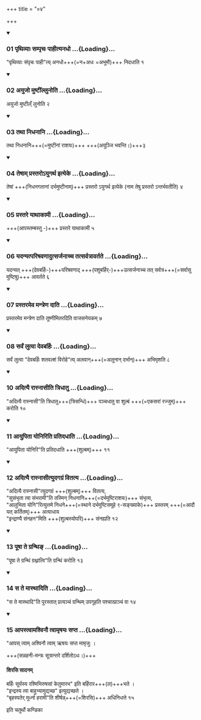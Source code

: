 +++
title = "०४"

+++

<div class="js_include" includetitle="true" newlevelforh1="3" unfilled="" url="/vedAH_yajuH/taittirIyam/sUtram/ApastambaH/shrautam/vishvAsa-prastutiH/01/04/01_pRthivyAH_sampRchaH_pAhItyanadho.md">
<details open><summary><h3>01 पृथिव्याः सम्पृचः पाहीत्यनधो ...{Loading}...</h3></summary>

"पृथिव्याः संपृचः पाही"त्य् अनधो+++(=न+अधः =अभूमौ)+++ निदधाति १  

</details>
</div>


<div class="js_include" includetitle="true" newlevelforh1="3" unfilled="" url="/vedAH_yajuH/taittirIyam/sUtram/ApastambaH/shrautam/vishvAsa-prastutiH/01/04/02_ayujo_muShTIMllunoti.md">
<details open><summary><h3>02 अयुजो मुष्टींल्लुनोति ...{Loading}...</h3></summary>

अयुजो मुष्टील्ँ लुनोति २  

</details>
</div>


<div class="js_include" includetitle="true" newlevelforh1="3" unfilled="" url="/vedAH_yajuH/taittirIyam/sUtram/ApastambaH/shrautam/vishvAsa-prastutiH/01/04/03_tathA_nidhanAni.md">
<details open><summary><h3>03 तथा निधनानि ...{Loading}...</h3></summary>

तथा निधनानि+++(=मुष्टीनां राशयः)+++ +++(अयुञ्जि भवन्ति।)+++३  

</details>
</div>


<div class="js_include" includetitle="true" newlevelforh1="3" unfilled="" url="/vedAH_yajuH/taittirIyam/sUtram/ApastambaH/shrautam/vishvAsa-prastutiH/01/04/04_teShAm_prastaro-yugartha_ityeke.md">
<details open><summary><h3>04 तेषाम् प्रस्तरोऽयुगर्थ इत्येके ...{Loading}...</h3></summary>

तेषां +++(निधनगतानां दर्भमुष्टीनाम्)+++ प्रस्तरो ऽयुगर्थ इत्येके (नाम तेषु प्रस्तरो ऽन्तर्भवतीति) ४

</details>
</div>


<div class="js_include" includetitle="true" newlevelforh1="3" unfilled="" url="/vedAH_yajuH/taittirIyam/sUtram/ApastambaH/shrautam/vishvAsa-prastutiH/01/04/05_prastare_yAthAkAmI.md">
<details open><summary><h3>05 प्रस्तरे याथाकामी ...{Loading}...</h3></summary>

+++(आपस्तम्बस्तु -)+++ प्रस्तरे याथाकामी ५  

</details>
</div>


<div class="js_include" includetitle="true" newlevelforh1="3" unfilled="" url="/vedAH_yajuH/taittirIyam/sUtram/ApastambaH/shrautam/vishvAsa-prastutiH/01/04/06_yadanyatpariShavaNAdutsarjanAchcha_tatsarvatrAvartate.md">
<details open><summary><h3>06 यदन्यत्परिषवणादुत्सर्जनाच्च तत्सर्वत्रावर्तते ...{Loading}...</h3></summary>

यदन्यत् +++(देवबर्हिः-)+++परिषवणाद् +++(पशुबर्हिर्-)+++उत्सर्जनाच्च तत् सर्वत्र+++(=सर्वासु मुष्टिषु)+++ आवर्तते ६  

</details>
</div>


<div class="js_include" includetitle="true" newlevelforh1="3" unfilled="" url="/vedAH_yajuH/taittirIyam/sUtram/ApastambaH/shrautam/vishvAsa-prastutiH/01/04/07_prastarameva_mantreNa_dAti.md">
<details open><summary><h3>07 प्रस्तरमेव मन्त्रेण दाति ...{Loading}...</h3></summary>

प्रस्तरमेव मन्त्रेण दाति तूष्णीमितरदिति वाजसनेयकम् ७  

</details>
</div>


<div class="js_include" includetitle="true" newlevelforh1="3" unfilled="" url="/vedAH_yajuH/taittirIyam/sUtram/ApastambaH/shrautam/vishvAsa-prastutiH/01/04/08_sarvaM_lutvA_devabarhiH.md">
<details open><summary><h3>08 सर्वं लुत्वा देवबर्हिः ...{Loading}...</h3></summary>

सर्वं लुत्वा "देवबर्हिः शतवल्शं विरोहे"त्य् अलवान्+++(=अलूनान् दर्भान्)+++ अभिमृशति ८  

</details>
</div>


<div class="js_include" includetitle="true" newlevelforh1="3" unfilled="" url="/vedAH_yajuH/taittirIyam/sUtram/ApastambaH/shrautam/vishvAsa-prastutiH/01/04/10_adityai_rAsnAsIti_tridhAtu.md">
<details open><summary><h3>10 अदित्यै रास्नासीति त्रिधातु ...{Loading}...</h3></summary>

"अदित्यै रास्नासी"ति त्रिधातु+++(त्रिसन्धिं)+++ पञ्चधातु वा शुल्बं +++(=एकसरां रज्जुम्)+++ करोति १०  

</details>
</div>


<div class="js_include" includetitle="true" newlevelforh1="3" unfilled="" url="/vedAH_yajuH/taittirIyam/sUtram/ApastambaH/shrautam/vishvAsa-prastutiH/01/04/11_AyupitA_yoniriti_pratidadhAti.md">
<details open><summary><h3>11 आयुपिता योनिरिति प्रतिदधाति ...{Loading}...</h3></summary>

"आयुपिता योनिरि"ति प्रतिदधाति +++(शुल्बम्)+++ ११  

</details>
</div>


<div class="js_include" includetitle="true" newlevelforh1="3" unfilled="" url="/vedAH_yajuH/taittirIyam/sUtram/ApastambaH/shrautam/vishvAsa-prastutiH/01/04/12_adityai_rAsnAsItyudagagraM_vitatya.md">
<details open><summary><h3>12 अदित्यै रास्नासीत्युदगग्रं वितत्य ...{Loading}...</h3></summary>

"अदित्यै रास्नासी"त्युदगग्रं +++(शुल्बम्)+++ वितत्य,  
"सुसंभृता त्वा संभरामी"ति तस्मिन् निधनानि+++(=दर्भमुष्टिराशयः)+++ संभृत्य,  
"आलुभिता योनि"रित्युत्तमे निधने+++(=स्थाने दर्भमुष्टिसमूहे ९-सङ्ख्याके)+++ प्रस्तरम् +++(=आदौ यत् कर्तितम्)+++ अत्याधाय   
"इन्द्राण्यै संनहन"मिति +++(शुल्बस्योपरि)+++ संनह्यति १२  

</details>
</div>


<div class="js_include" includetitle="true" newlevelforh1="3" unfilled="" url="/vedAH_yajuH/taittirIyam/sUtram/ApastambaH/shrautam/vishvAsa-prastutiH/01/04/13_pUShA_te_granthi~N.md">
<details open><summary><h3>13 पूषा ते ग्रन्थिङ् ...{Loading}...</h3></summary>

"पूषा ते ग्रन्थिं ग्रथ्नात्वि"ति ग्रन्थिं करोति १३  

</details>
</div>


<div class="js_include" includetitle="true" newlevelforh1="3" unfilled="" url="/vedAH_yajuH/taittirIyam/sUtram/ApastambaH/shrautam/vishvAsa-prastutiH/01/04/14_sa_te_mAsthAditi.md">
<details open><summary><h3>14 स ते मास्थादिति ...{Loading}...</h3></summary>

"स ते मास्थादि"ति पुरस्तात् प्रत्यञ्चं ग्रन्थिम् उपगूहति पश्चात्प्राञ्चं वा १४  

</details>
</div>


<div class="js_include" includetitle="true" newlevelforh1="3" unfilled="" url="/vedAH_yajuH/taittirIyam/sUtram/ApastambaH/shrautam/vishvAsa-prastutiH/01/04/15_ApastvAmashvinau_tvAmRShayaH_sapta.md">
<details open><summary><h3>15 आपस्त्वामश्विनौ त्वामृषयः सप्त ...{Loading}...</h3></summary>

"आपस् त्वाम् अश्विनौ त्वाम् ऋषयः सप्त मामृजुः ।  

+++(सन्नहनी-मन्त्रः सूत्रान्तरे दर्शितोऽधः।)+++

#### शिरसि सादनम्
बर्हिः सूर्यस्य रश्मिभिरुषसां केतुमारभ" इति बर्हिरार+++(ल)+++भते ।  
"इन्द्रस्य त्वा बाहुभ्यामुद्यच्छ" इत्युद्यच्छते ।  
"बृहस्पतेर् मूर्ध्ना हरामी"ति शीर्षन्न्+++(=शिरसि)+++ अधिनिधत्ते १५  

</details>
</div>



  
इति चतुर्थो कण्डिका 
